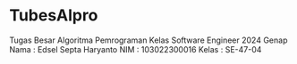 # TubesAlpro
Tugas Besar Algoritma Pemrograman Kelas Software Engineer 2024 Genap
Nama : Edsel Septa Haryanto
NIM : 103022300016
Kelas : SE-47-04
